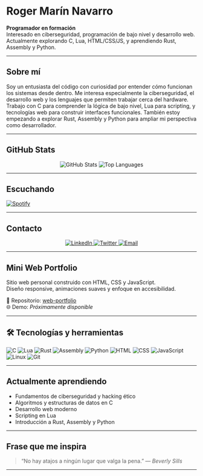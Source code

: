 # Roger Marín Navarro

**Programador en formación**  
Interesado en ciberseguridad, programación de bajo nivel y desarrollo web.  
Actualmente explorando C, Lua, HTML/CSS/JS, y aprendiendo Rust, Assembly y Python.

---

## Sobre mí

Soy un entusiasta del código con curiosidad por entender cómo funcionan los sistemas desde dentro. Me interesa especialmente la ciberseguridad, el desarrollo web y los lenguajes que permiten trabajar cerca del hardware.  
Trabajo con C para comprender la lógica de bajo nivel, Lua para scripting, y tecnologías web para construir interfaces funcionales. También estoy empezando a explorar Rust, Assembly y Python para ampliar mi perspectiva como desarrollador.

---

## GitHub Stats

<div align="center">
  <img src="https://github-readme-stats.vercel.app/api?username=Itzskade&show_icons=true&theme=tokyonight" alt="GitHub Stats" />
  <img src="https://github-readme-stats.vercel.app/api/top-langs/?username=Itzskade&layout=compact&theme=tokyonight" alt="Top Languages" />
</div>

---

## Escuchando

[![Spotify](https://skade.vercel.app/api/spotify)](https://open.spotify.com/playlist/0qNOq16dkRt6mAKFEW1Gkf?si=f58d770d35d248c9)

---

## Contacto

<div align="center">
  <a href="https://linkedin.com/in/TU_LINKEDIN">
    <img src="https://img.shields.io/badge/LinkedIn-blue?style=flat-square&logo=linkedin" alt="LinkedIn" />
  </a>
  <a href="https://twitter.com/TU_TWITTER">
    <img src="https://img.shields.io/badge/Twitter-black?style=flat-square&logo=twitter" alt="Twitter" />
  </a>
  <a href="mailto:TU_CORREO">
    <img src="https://img.shields.io/badge/Email-red?style=flat-square&logo=gmail" alt="Email" />
  </a>
</div>

---

## Mini Web Portfolio

Sitio web personal construido con HTML, CSS y JavaScript.  
Diseño responsive, animaciones suaves y enfoque en accesibilidad.

📁 Repositorio: [web-portfolio](https://github.com/Itzskade/web-portfolio)  
🌐 Demo: *Próximamente disponible*

---

## 🛠️ Tecnologías y herramientas 

![C](https://img.shields.io/badge/C-00599C?style=for-the-badge&logo=c&logoColor=white) ![Lua](https://img.shields.io/badge/Lua-2C2D72?style=for-the-badge&logo=lua&logoColor=white) ![Rust](https://img.shields.io/badge/Rust-000000?style=for-the-badge&logo=rust&logoColor=white) ![Assembly](https://img.shields.io/badge/Assembly-525252?style=for-the-badge&logo=gnusocial&logoColor=white) ![Python](https://img.shields.io/badge/Python-3776AB?style=for-the-badge&logo=python&logoColor=white) ![HTML](https://img.shields.io/badge/HTML5-E34F26?style=for-the-badge&logo=html5&logoColor=white) ![CSS](https://img.shields.io/badge/CSS3-1572B6?style=for-the-badge&logo=css3&logoColor=white) ![JavaScript](https://img.shields.io/badge/JavaScript-F7DF1E?style=for-the-badge&logo=javascript&logoColor=black) ![Linux](https://img.shields.io/badge/Linux-FCC624?style=for-the-badge&logo=linux&logoColor=black) ![Git](https://img.shields.io/badge/Git-F05032?style=for-the-badge&logo=git&logoColor=white)

---

## Actualmente aprendiendo

- Fundamentos de ciberseguridad y hacking ético  
- Algoritmos y estructuras de datos en C  
- Desarrollo web moderno  
- Scripting en Lua  
- Introducción a Rust, Assembly y Python

---

## Frase que me inspira

> “No hay atajos a ningún lugar que valga la pena.” — *Beverly Sills*

---

